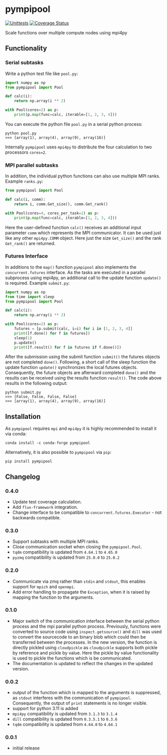 # pympipool
[![Unittests](https://github.com/pyiron/pympipool/actions/workflows/unittest-openmpi.yml/badge.svg)](https://github.com/pyiron/pympipool/actions/workflows/unittest-openmpi.yml)
[![Coverage Status](https://coveralls.io/repos/github/pyiron/pympipool/badge.svg?branch=main)](https://coveralls.io/github/pyiron/pympipool?branch=main)

Scale functions over multiple compute nodes using mpi4py

## Functionality
### Serial subtasks 
Write a python test file like `pool.py`: 
```python
import numpy as np
from pympipool import Pool

def calc(i):
    return np.array(i ** 2)

with Pool(cores=2) as p:
    print(p.map(func=calc, iterable=[1, 2, 3, 4]))
```

You can execute the python file `pool.py` in a serial python process: 
```
python pool.py
>>> [array(1), array(4), array(9), array(16)]
```
Internally `pympipool` uses `mpi4py` to distribute the four calculation to two processors `cores=2`.

### MPI parallel subtasks
In addition, the individual python functions can also use multiple MPI ranks. Example `ranks.py`:
```python
from pympipool import Pool

def calc(i, comm):
    return i, comm.Get_size(), comm.Get_rank()

with Pool(cores=4, cores_per_task=2) as p:
    print(p.map(func=calc, iterable=[1, 2, 3, 4]))
```

Here the user-defined function `calc()` receives an additional input parameter `comm` which represents the 
MPI communicator. It can be used just like any other `mpi4py.COMM` object. Here just the size `Get_size()` 
and the rank `Get_rank()` are returned. 

### Futures Interface
In additions to the `map()` function `pympipool` also implements the `concurrent.futures` interface. As the 
tasks are executed in a parallel subprocess using mpi4py, an additional call to the update function `update()` 
is required. Example `submit.py`:  
```python
import numpy as np
from time import sleep
from pympipool import Pool

def calc(i):
    return np.array(i ** 2)

with Pool(cores=2) as p:
    futures = [p.submit(calc, i=i) for i in [1, 2, 3, 4]]
    print([f.done() for f in futures])
    sleep(1)
    p.update()
    print([f.result() for f in futures if f.done()])
```
After the submission using the submit function `submit()` the futures objects are not completed `done()`. Following,
a short call of the sleep function the update function `update()` synchronizes the local futures objects. Consequently, 
the future objects are afterward completed `done()` and the results can be received using the results function 
`result()`. The code above results in the following output:
```
python submit.py
>>> [False, False, False, False]
>>> [array(1), array(4), array(9), array(16)]
```

## Installation
As `pympipool` requires `mpi` and `mpi4py` it is highly recommended to install it via conda: 
```
conda install -c conda-forge pympipool
```
Alternatively, it is also possible to `pympipool` via `pip`: 
```
pip install pympipool
```

## Changelog
### 0.4.0 
* Update test coverage calculation.
* Add `flux-framework` integration.
* Change interface to be compatible to `concurrent.futures.Executor` - not backwards compatible.

### 0.3.0
* Support subtasks with multiple MPI ranks. 
* Close communication socket when closing the `pympipool.Pool`.
* `tqdm` compatibility is updated from `4.64.1` to `4.65.0`
* `pyzmq` compatibility is updated from `25.0.0` to `25.0.2`

### 0.2.0
* Communicate via zmq rather than `stdin` and `stdout`, this enables support for `mpich` and `openmpi`.
* Add error handling to propagate the `Exception`, when it is raised by mapping the function to the arguments.

### 0.1.0
* Major switch of the communication interface between the serial python process and the mpi parallel python process. 
  Previously, functions were converted to source code using `inspect.getsource()` and `dill` was used to convert the
  sourcecode to an binary blob which could then be transferred between the processes. In the new version, the function
  is directly pickled using `cloudpickle` as `cloudpickle` supports both pickle by reference and pickle by value. Here
  the pickle by value functionality is used to pickle the functions which is be communicated.
* The documentation is updated to reflect the changes in the updated version. 

### 0.0.2
* output of the function which is mapped to the arguments is suppressed, as `stdout` interferes with the communication
  of `pympipool`. Consequently, the output of `print` statements is no longer visible. 
* support for python 3.11 is added  
* `mpi4py` compatibility is updated from `3.1.3` to `3.1.4`
* `dill` compatibility is updated from `0.3.5.1` to `0.3.6`
* `tqdm` compatibility is updated from `4.64.0` to `4.64.1`

### 0.0.1
* initial release
